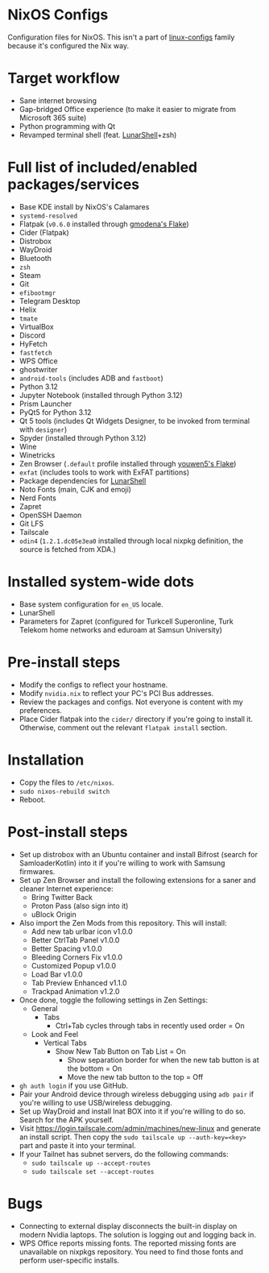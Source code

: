 # NixOS Configs

Configuration files for NixOS. This isn't a part of [linux-configs](https://github.com/kurtbahartr/linux-configs) family because it's configured the Nix way.

# Target workflow

- Sane internet browsing
- Gap-bridged Office experience (to make it easier to migrate from Microsoft 365 suite)
- Python programming with Qt
- Revamped terminal shell (feat. [LunarShell](https://lunarshell.dev)+zsh)

# Full list of included/enabled packages/services

- Base KDE install by NixOS's Calamares
- `systemd-resolved`
- Flatpak (`v0.6.0` installed through [gmodena's Flake](https://github.com/gmodena/nix-flatpak))
- Cider (Flatpak)
- Distrobox
- WayDroid
- Bluetooth
- `zsh`
- Steam
- Git
- `efibootmgr`
- Telegram Desktop
- Helix
- `tmate`
- VirtualBox
- Discord
- HyFetch
- `fastfetch`
- WPS Office
- ghostwriter
- `android-tools` (includes ADB and `fastboot`)
- Python 3.12
- Jupyter Notebook (installed through Python 3.12)
- Prism Launcher
- PyQt5 for Python 3.12
- Qt 5 tools (includes Qt Widgets Designer, to be invoked from terminal with `designer`)
- Spyder (installed through Python 3.12)
- Wine
- Winetricks
- Zen Browser (`.default` profile installed through [youwen5's Flake](https://github.com/youwen5/zen-browser-flake))
- `exfat` (includes tools to work with ExFAT partitions)
- Package dependencies for [LunarShell](https://lunarshell.dev)
- Noto Fonts (main, CJK and emoji)
- Nerd Fonts
- Zapret
- OpenSSH Daemon
- Git LFS
- Tailscale
- `odin4` (`1.2.1.dc05e3ea0` installed through local nixpkg definition, the source is fetched from XDA.)

# Installed system-wide dots

- Base system configuration for `en_US` locale.
- LunarShell
- Parameters for Zapret (configured for Turkcell Superonline, Turk Telekom home networks and eduroam at Samsun University)

# Pre-install steps

- Modify the configs to reflect your hostname.
- Modify `nvidia.nix` to reflect your PC's PCI Bus addresses.
- Review the packages and configs. Not everyone is content with my preferences.
- Place Cider flatpak into the `cider/` directory if you're going to install it. Otherwise, comment out the relevant `flatpak install` section.

# Installation

- Copy the files to `/etc/nixos`.
- `sudo nixos-rebuild switch`
- Reboot.

# Post-install steps

- Set up distrobox with an Ubuntu container and install Bifrost (search for SamloaderKotlin) into it if you're willing to work with Samsung firmwares.
- Set up Zen Browser and install the following extensions for a saner and cleaner Internet experience:
  - Bring Twitter Back
  - Proton Pass (also sign into it)
  - uBlock Origin
- Also import the Zen Mods from this repository. This will install:
  - Add new tab urlbar icon v1.0.0
  - Better CtrlTab Panel v1.0.0
  - Better Spacing v1.0.0
  - Bleeding Corners Fix v1.0.0
  - Customized Popup v1.0.0
  - Load Bar v1.0.0
  - Tab Preview Enhanced v1.1.0
  - Trackpad Animation v1.2.0
- Once done, toggle the following settings in Zen Settings:
  - General
    - Tabs
      - Ctrl+Tab cycles through tabs in recently used order = On
  - Look and Feel
    - Vertical Tabs
      - Show New Tab Button on Tab List = On
        - Show separation border for when the new tab button is at the bottom = On
        - Move the new tab button to the top = Off
- `gh auth login` if you use GitHub.
- Pair your Android device through wireless debugging using `adb pair` if you're willing to use USB/wireless debugging.
- Set up WayDroid and install Inat BOX into it if you're willing to do so. Search for the APK yourself.
- Visit https://login.tailscale.com/admin/machines/new-linux and generate an install script. Then copy the `sudo tailscale up --auth-key=<key>` part and paste it into your terminal.
- If your Tailnet has subnet servers, do the following commands:
  - `sudo tailscale up --accept-routes`
  - `sudo tailscale set --accept-routes`

# Bugs

- Connecting to external display disconnects the built-in display on modern Nvidia laptops. The solution is logging out and logging back in.
- WPS Office reports missing fonts. The reported missing fonts are unavailable on nixpkgs repository. You need to find those fonts and perform user-specific installs.
